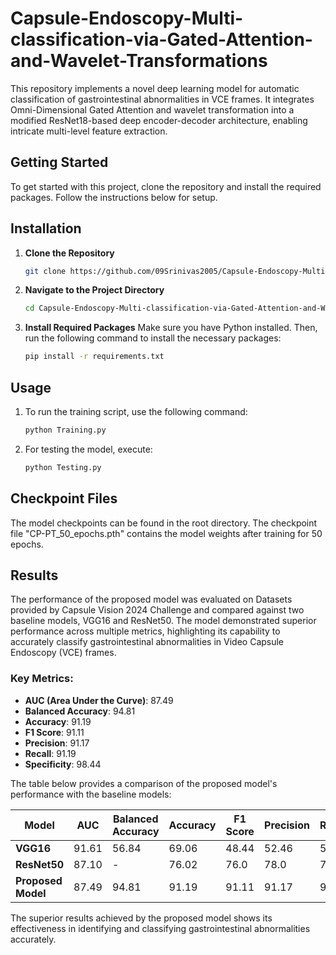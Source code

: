 # Capsule-Endoscopy-Multi-classification-via-Gated-Attention-and-Wavelet-Transformations
This repository implements a novel deep learning model for automatic classification of gastrointestinal abnormalities in VCE frames. It integrates Omni-Dimensional Gated Attention and wavelet transformation into a modified ResNet18-based deep encoder-decoder architecture, enabling intricate multi-level feature extraction.

## Getting Started
To get started with this project, clone the repository and install the required packages. Follow the instructions below for setup.

## Installation
1. **Clone the Repository**
   ```bash
   git clone https://github.com/09Srinivas2005/Capsule-Endoscopy-Multi-classification-via-Gated-Attention-and-Wavelet-Transformations.git

2. **Navigate to the Project Directory**
   ```bash
   cd Capsule-Endoscopy-Multi-classification-via-Gated-Attention-and-Wavelet-Transformations

3. **Install Required Packages**
   Make sure you have Python installed. Then, run the following command to install the necessary packages:
   ```bash
   pip install -r requirements.txt
## Usage
1. To run the training script, use the following command:
   ```bash
   python Training.py

2. For testing the model, execute:
   ```bash
   python Testing.py
## Checkpoint Files
   The model checkpoints can be found in the root directory. The checkpoint file "CP-PT_50_epochs.pth" contains the model weights after training for 50 epochs.

## Results

The performance of the proposed model was evaluated on Datasets provided by Capsule Vision 2024 Challenge and compared against two baseline models, VGG16 and ResNet50. The model demonstrated superior performance across multiple metrics, highlighting its capability to accurately classify gastrointestinal abnormalities in Video Capsule Endoscopy (VCE) frames.

### Key Metrics:

- **AUC (Area Under the Curve)**: 87.49
- **Balanced Accuracy**: 94.81
- **Accuracy**: 91.19
- **F1 Score**: 91.11
- **Precision**: 91.17
- **Recall**: 91.19
- **Specificity**: 98.44

The table below provides a comparison of the proposed model's performance with the baseline models:

| Model                | AUC   | Balanced Accuracy | Accuracy | F1 Score | Precision | Recall | Specificity |
|----------------------|-------|-------------------|----------|----------|-----------|--------|-------------|
| **VGG16**            | 91.61 |       56.84       |  69.06   |   48.44  |   52.46   |  54.30 |    96.97    |
| **ResNet50**         | 87.10 |         -         |  76.02   |   76.0   |   78.0    |  76.0  |      -      |
| **Proposed Model**   | 87.49 |       94.81       |  91.19   |   91.11  |   91.17   |  91.19 |    98.44    |

The superior results achieved by the proposed model shows its effectiveness in identifying and classifying gastrointestinal abnormalities accurately.

